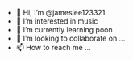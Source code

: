- 👋 Hi, I’m @jameslee123321
- 👀 I’m interested in music
- 🌱 I’m currently learning poon
- 💞️ I’m looking to collaborate on ...
- 📫 How to reach me ...

<!---
jameslee123321/jameslee123321 is a ✨ special ✨ repository because its `README.md` (this file) appears on your GitHub profile.
You can click the Preview link to take a look at your changes.
--->
